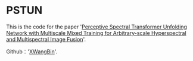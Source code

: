 # PSTUN

This is the code for the paper '[Perceptive Spectral Transformer Unfolding Network with Multiscale Mixed Training for Arbitrary-scale Hyperspectral and Multispectral Image Fusion](https://doi.org/10.1016/j.inffus.2025.103166)'.  

Github：'[XWangBin](https://github.com/XWangBin/PSTUN)'.  